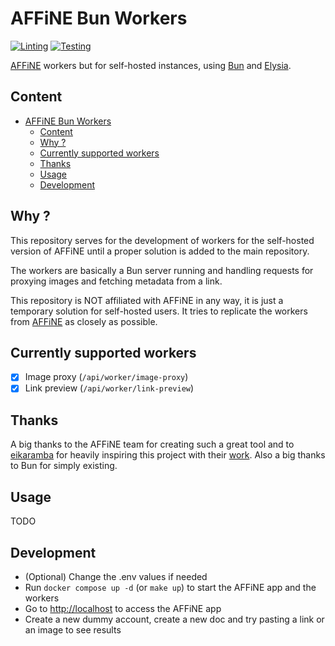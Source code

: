 # AFFiNE Bun Workers

[![Linting](https://github.com/YummYume/affine-bun-workers/actions/workflows/linting.yml/badge.svg)](https://github.com/YummYume/affine-bun-workers/actions/workflows/linting.yml)
[![Testing](https://github.com/YummYume/affine-bun-workers/actions/workflows/testing.yml/badge.svg)](https://github.com/YummYume/affine-bun-workers/actions/workflows/testing.yml)

[AFFiNE](https://affine.pro) workers but for self-hosted instances, using [Bun](https://bun.sh) and [Elysia](https://elysiajs.com).

## Content

- [AFFiNE Bun Workers](#affine-bun-workers)
  - [Content](#content)
  - [Why ?](#why-)
  - [Currently supported workers](#currently-supported-workers)
  - [Thanks](#thanks)
  - [Usage](#usage)
  - [Development](#development)

## Why ?

This repository serves for the development of workers for the self-hosted version of AFFiNE until a proper solution is added to the main repository.

The workers are basically a Bun server running and handling requests for proxying images and fetching metadata from a link.

This repository is NOT affiliated with AFFiNE in any way, it is just a temporary solution for self-hosted users.
It tries to replicate the workers from [AFFiNE](https://github.com/toeverything/affine-workers) as closely as possible.

## Currently supported workers

- [x] Image proxy (`/api/worker/image-proxy`)
- [x] Link preview (`/api/worker/link-preview`)

## Thanks

A big thanks to the AFFiNE team for creating such a great tool and to [eikaramba](https://github.com/eikaramba) for heavily inspiring this project
with their [work](https://github.com/eikaramba/affine-workers). Also a big thanks to Bun for simply existing.

## Usage

TODO

## Development

- (Optional) Change the .env values if needed
- Run `docker compose up -d` (or `make up`) to start the AFFiNE app and the workers
- Go to [http://localhost](http://localhost) to access the AFFiNE app
- Create a new dummy account, create a new doc and try pasting a link or an image to see results
